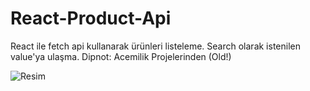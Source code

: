 # React-Product-Api

React ile fetch api kullanarak ürünleri listeleme.
Search olarak istenilen value'ya ulaşma.
Dipnot: Acemilik Projelerinden (Old!)

![Resim](https://i.ibb.co/HhfDqwb/Ekran-Resmi-2023-08-14-14-19-49.png)

